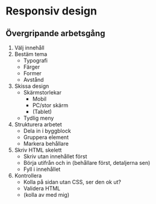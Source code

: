 # Responsiv design

## Övergripande arbetsgång

1. Välj innehåll
2. Bestäm tema
   * Typografi
   * Färger
   * Former
   * Avstånd
3. Skissa design
    * Skärmstorlekar
      * Mobil
      * PC/stor skärm
      * (Tablet)
    * Tydlig meny
4. Strukturera arbetet
    * Dela in i byggblock
    * Gruppera element
    * Markera behållare
5. Skriv HTML skelett
    * Skriv utan innehållet först
    * Börja utifrån och in (behållare först, detaljerna sen)
    * Fyll i innehållet
6. Kontrollera
    * Kolla på sidan utan CSS, ser den ok ut?
    * Validera HTML
    * (kolla av med mig)
  
